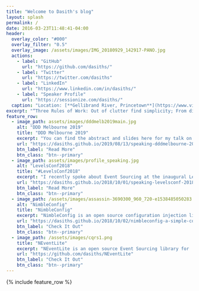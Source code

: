 ```yaml
---
title: "Welcome to Dasith's blog"
layout: splash
permalink: /
date: 2016-03-23T11:48:41-04:00
header:
  overlay_color: "#000"
  overlay_filter: "0.5"
  overlay_image: /assets/images/IMG_20180929_142917-PANO.jpg
  actions:
    - label: "GitHub"
      url: "https://github.com/dasiths/"
    - label: "Twitter"
      url: "https://twitter.com/dasiths"
    - label: "LinkedIn"
      url: "https://www.linkedin.com/in/dasiths/"
    - label: "Speaker Profile"
      url: "https://sessionize.com/dasiths/"
  caption: "Location: [**Gellibrand River, Princetown**](https://www.visitgreatoceanroad.org.au/towns-and-villages/princetown/)"
excerpt: "“Three Rules of Work: Out of clutter find simplicity; From discord find harmony; In the middle of difficulty lies opportunity.” ~ *Albert Einstein*"
feature_row:
  - image_path: assets/images/dddmelb2019main.jpg
    alt: "DDD Melbourne 2019"
    title: "DDD Melbourne 2019"
    excerpt: "You can find the abstract and slides here for my talk on Modern Authentication."
    url: "https://dasiths.github.io/2019/08/13/speaking-dddmelbourne-2019/"
    btn_label: "Read More"
    btn_class: "btn--primary"
  - image_path: assets/images/profile_speaking.jpg
    alt: "LevelsConf2018"
    title: "#LevelsConf2018"
    excerpt: "I recently spoke about Event Sourcing at the inaugural LevelsConf 2018. You can find the abstract and slides here."
    url: "https://dasiths.github.io/2018/10/01/speaking-levelsconf-2018/"
    btn_label: "Read More"
    btn_class: "btn--primary"
  - image_path: /assets/images/assassin-3690300_960_720-e1538485050283.jpg
    alt: "NimbleConfig"
    title: "NimbleConfig"
    excerpt: "NimbleConfig is an open source configuration injection library for .NET with full support for ASP.NET CORE. It allows you to use configuration settings in as very simple and testable way."
    url: "https://dasiths.github.io/2018/10/02/nimbleconfig-a-simple-config-injector-for-net/"
    btn_label: "Check It Out"
    btn_class: "btn--primary"
  - image_path: /assets/images/cqrs1.png
    title: "NEventLite"
    excerpt: "NEventLite is an open source Event Sourcing library for .NET that can get your ES+CQRS project up and running quickly and hassle free. It helps you manage the aggregate lifecycle and supports many event storage providers."
    url: "https://github.com/dasiths/NEventLite"
    btn_label: "Check It Out"
    btn_class: "btn--primary"
---
```


{% include feature_row %}

